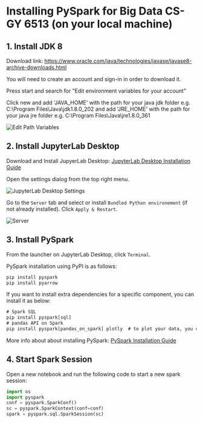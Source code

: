 # Installing PySpark for Big Data CS-GY 6513 (on your local machine)

## 1. Install JDK 8

Download link: https://www.oracle.com/java/technologies/javase/javase8-archive-downloads.html

You will need to create an account and sign-in in order to download it.

Press start and search for "Edit environment variables for your account"

Click new and add 'JAVA_HOME' with the path for your java jdk folder e.g. C:\Program Files\Java\jdk1.8.0_202 and add 'JRE_HOME' with the path for your java jre folder e.g. C:\Program Files\Java\jre1.8.0_361

![Edit Path Variables](https://user-images.githubusercontent.com/83875912/221330980-8e78f28f-e578-4e6c-b5df-bf34cc241442.png)

## 2. Install JupyterLab Desktop

Download and Install JupyerLab Desktop: [JupyterLab Desktop Installation Guide](https://github.com/jupyterlab/jupyterlab-desktop#installation)

Open the settings dialog from the top right menu. 

![JupyterLab Desktop Settings](https://user-images.githubusercontent.com/83875912/221332625-62128c05-7456-4461-bffc-e50cf4b59731.png)

Go to the `Server` tab and select or install `Bundled Python environement` (if not already installed). Click `Apply & Restart`.

![Server](https://user-images.githubusercontent.com/83875912/221332340-96b9c3bf-d7f1-4f34-af85-75d268660388.png)
## 3. Install PySpark
From the launcher on JupyterLab Desktop, click `Terminal`.

PySpark installation using PyPI is as follows:
```cmd
pip install pyspark
pip install pyarrow
```
If you want to install extra dependencies for a specific component, you can install it as below:
```cmd
# Spark SQL
pip install pyspark[sql]
# pandas API on Spark
pip install pyspark[pandas_on_spark] plotly  # to plot your data, you can install plotly together
```
More info about about installing PySpark: [PySpark Installation Guide](https://spark.apache.org/docs/latest/api/python/getting_started/install.html#using-pypi)

## 4. Start Spark Session
Open a new notebook and run the following code to start a new spark session:
```python
import os
import pyspark
conf = pyspark.SparkConf()
sc = pyspark.SparkContext(conf=conf)
spark = pyspark.sql.SparkSession(sc)
```
